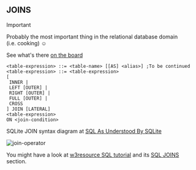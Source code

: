 ## JOINS

> [!IMPORTANT]
> Probably the most important thing in the relational database domain  
> (i.e. cooking) :relaxed:

See what's there [on the board](https://github.com/stefanov-sm/Database-XI/blob/16b973102141a00327dd15aa70c4af163f09b04a/On-the-board/2024-10-01.sql)

```
<table-expression> ::= <table-name> [[AS] <alias>] ;To be continued
<table-expression> ::= <table-expression>
[
 INNER |
 LEFT [OUTER] |
 RIGHT [OUTER] |
 FULL [OUTER] |
 CROSS
] JOIN [LATERAL]
<table-expression>
ON <join-condition>
```

SQLite JOIN syntax diagram at [SQL As Understood By SQLite](https://devdoc.net/database/sqlite-3.0.7.2/lang_select.html)  

![join-operator](https://github.com/user-attachments/assets/1d283a35-15bd-46e5-8c46-d7ca8e1c9204)

You might have a look at [w3resource SQL tutorial](https://www.w3resource.com/sql/tutorials.php) and its [SQL JOINS](https://www.w3resource.com/sql/joins/sql-joins.php) section.
